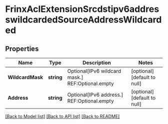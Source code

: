 # FrinxAclExtensionSrcdstipv6addresswildcardedSourceAddressWildcarded

## Properties
Name | Type | Description | Notes
------------ | ------------- | ------------- | -------------
**WildcardMask** | **string** | Optional[IPv6 wildcard mask.] REF:Optional.empty | [optional] [default to null]
**Address** | **string** | Optional[IPv6 address.] REF:Optional.empty | [optional] [default to null]

[[Back to Model list]](../README.md#documentation-for-models) [[Back to API list]](../README.md#documentation-for-api-endpoints) [[Back to README]](../README.md)


